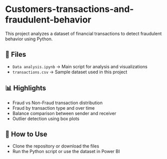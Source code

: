 # Customers-transactions-and-fraudulent-behavior

This project analyzes a dataset of financial transactions to detect fraudulent behavior using Python.

## 📁 Files
- `Data analysis.ipynb` → Main script for analysis and visualizations
- `transactions.csv` → Sample dataset used in this project

## 📊 Highlights
- Fraud vs Non-Fraud transaction distribution
- Fraud by transaction type and over time
- Balance comparison between sender and receiver
- Outlier detection using box plots

## 📎 How to Use
- Clone the repository or download the files
- Run the Python script or use the dataset in Power BI
